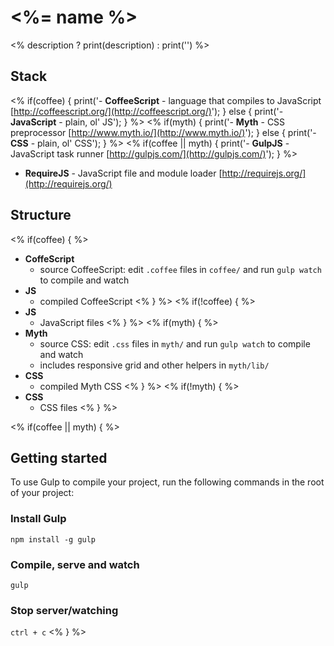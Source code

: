 # <%= name %>

<% description ? print(description) : print('') %>

## Stack

<% if(coffee) {
    print('- **CoffeeScript** - language that compiles to JavaScript [http://coffeescript.org/](http://coffeescript.org/)');
}
else {
    print('- **JavaScript** - plain, ol\' JS');
} %>
<% if(myth) {
    print('- **Myth** - CSS preprocessor [http://www.myth.io/](http://www.myth.io/)');
}
else {
    print('- **CSS** - plain, ol\' CSS');
} %>
<% if(coffee || myth) {
    print('- **GulpJS** - JavaScript task runner [http://gulpjs.com/](http://gulpjs.com/)');
} %>
- **RequireJS** - JavaScript file and module loader [http://requirejs.org/](http://requirejs.org/)

## Structure

<% if(coffee) { %>
- **CoffeScript**
    - source CoffeeScript: edit `.coffee` files in `coffee/` and run `gulp watch` to compile and watch
- **JS**
    - compiled CoffeeScript
<% } %>
<% if(!coffee) { %>
- **JS**
    - JavaScript files
<% } %>
<% if(myth) { %>
- **Myth**
    - source CSS: edit `.css` files in `myth/` and run `gulp watch` to compile and watch
    - includes responsive grid and other helpers in `myth/lib/`
- **CSS**
    - compiled Myth CSS
<% } %>
<% if(!myth) { %>
- **CSS**
    - CSS files
<% } %>

<% if(coffee || myth) { %>
## Getting started

To use Gulp to compile your project, run the following commands in the root of your project:

### Install Gulp

`npm install -g gulp`

### Compile, serve and watch

`gulp`

### Stop server/watching

`ctrl + c`
<% } %>